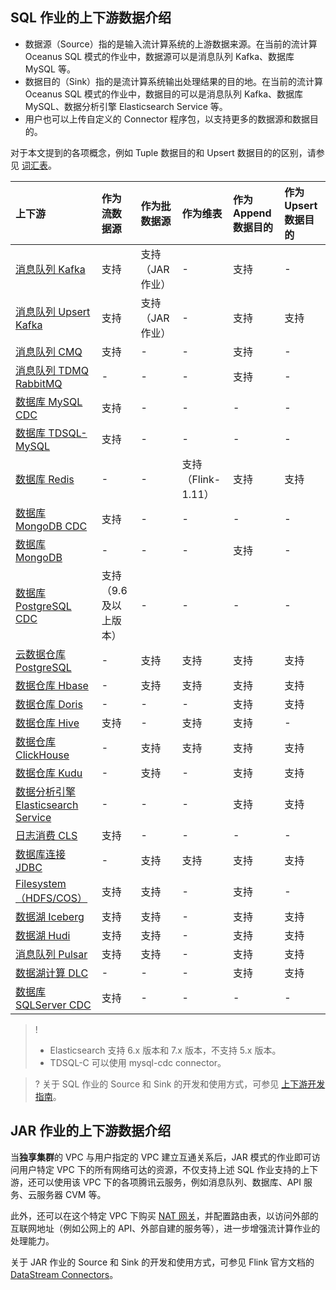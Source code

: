 ## SQL 作业的上下游数据介绍

- 数据源（Source）指的是输入流计算系统的上游数据来源。在当前的流计算 Oceanus SQL 模式的作业中，数据源可以是消息队列 Kafka、数据库 MySQL 等。
- 数据目的（Sink）指的是流计算系统输出处理结果的目的地。在当前的流计算 Oceanus SQL 模式的作业中，数据目的可以是消息队列 Kafka、数据库 MySQL、数据分析引擎 Elasticsearch Service 等。
- 用户也可以上传自定义的 Connector 程序包，以支持更多的数据源和数据目的。

对于本文提到的各项概念，例如 Tuple 数据目的和 Upsert 数据目的的区别，请参见 [词汇表](https://cloud.tencent.com/document/product/849/17740)。

| 上下游                                                       | 作为流数据源          | 作为批数据源     | 作为维表           | 作为 Append 数据目的 | 作为 Upsert 数据目的 |
| :----------------------------------------------------------- | :-------------------- | :--------------- | :----------------- | :------------------- | :------------------- |
| [消息队列 Kafka](https://cloud.tencent.com/document/product/849/48310) | 支持                  | 支持（JAR 作业） | -                  | 支持                 | -                    |
| [消息队列 Upsert Kafka](https://cloud.tencent.com/document/product/849/62880) | 支持                  | 支持（JAR 作业） | -                  | 支持                 | 支持                 |
| [消息队列 CMQ](https://cloud.tencent.com/document/product/849/58213) | 支持                  | -                | -                  | 支持                 | -                    |
| [消息队列 TDMQ RabbitMQ](https://cloud.tencent.com/document/product/849/71447) | -                     | -                | -                  | 支持                 | -                    |
| [数据库 MySQL CDC](https://cloud.tencent.com/document/product/849/52698) | 支持                  | -                | -                  | -                    | -                    |
| [数据库 TDSQL-MySQL](https://cloud.tencent.com/document/product/849/71448) | 支持                  | -                | -                  | -                    | -                    |
| [数据库 Redis](https://cloud.tencent.com/document/product/849/54634) | -                     | -                | 支持（Flink-1.11） | 支持                 | 支持                 |
| [数据库 MongoDB CDC](https://cloud.tencent.com/document/product/849/60410) | 支持                  | -                | -                  | -                    | -                    |
| [数据库 MongoDB](https://cloud.tencent.com/document/product/849/68072) | -                     | -                | -                  | 支持                 | -                    |
| [数据库 PostgreSQL CDC](https://cloud.tencent.com/document/product/849/60315) | 支持（9.6及以上版本） | -                | -                  | -                    | -                    |
| [云数据仓库 PostgreSQL](https://cloud.tencent.com/document/product/849/68460) | -                     | 支持             | 支持               | 支持                 | 支持                 |
| [数据仓库 Hbase](https://cloud.tencent.com/document/product/849/60717) | -                     | 支持             | 支持               | 支持                 | 支持                 |
| [数据仓库 Doris](https://cloud.tencent.com/document/product/849/60953) | -                     | -                | -                  | 支持                 | 支持                 |
| [数据仓库 Hive](https://cloud.tencent.com/document/product/849/55238) | 支持                  | -                | 支持               | 支持                 | -                    |
| [数据仓库 ClickHouse](https://cloud.tencent.com/document/product/849/53389) | -                     | 支持             | 支持               | 支持                 | 支持                 |
| [数据仓库 Kudu](https://cloud.tencent.com/document/product/849/57609) | -                     | 支持             | -                  | 支持                 | 支持                 |
| [数据分析引擎 Elasticsearch Service](https://cloud.tencent.com/document/product/849/48313) | -                     | -                | -                  | 支持                 | 支持             |
| [日志消费 CLS](https://cloud.tencent.com/document/product/849/61690) | 支持                  | -                | -                  | -                    | -                    |
| [数据库连接 JDBC](https://cloud.tencent.com/document/product/849/48312) | -                     | 支持             | 支持               | 支持                 | 支持                 |
| [Filesystem（HDFS/COS）](https://cloud.tencent.com/document/product/849/53852) | 支持                  | 支持             | -                  | 支持                 | -                    |
| [数据湖 Iceberg](https://cloud.tencent.com/document/product/849/79945) | 支持                  | 支持             | -                  | 支持                 | 支持                 |
| [数据湖 Hudi](https://cloud.tencent.com/document/product/849/79934) | 支持                  | 支持             | -                  | 支持                 | 支持                 |
| [消息队列 Pulsar](https://cloud.tencent.com/document/product/849/85885)                               | 支持                  | 支持             | -                  | 支持                 | 支持         |
| [数据湖计算 DLC](https://cloud.tencent.com/document/product/849/85884)                                | -                     | -                | -                  | 支持                 | 支持           |
| [数据库 SQLServer CDC](https://cloud.tencent.com/document/product/849/86830)                                | 支持                   | -                | -                  | -                | -          |

> ! 
> - Elasticsearch 支持 6.x 版本和 7.x 版本，不支持 5.x 版本。
> - TDSQL-C 可以使用 mysql-cdc connector。
 
>? 关于 SQL 作业的 Source 和 Sink 的开发和使用方式，可参见 [上下游开发指南](https://cloud.tencent.com/document/product/849/48263)。

## JAR 作业的上下游数据介绍

当**独享集群**的 VPC 与用户指定的 VPC 建立互通关系后，JAR 模式的作业即可访问用户特定 VPC 下的所有网络可达的资源，不仅支持上述 SQL 作业支持的上下游，还可以使用该 VPC 下的各项腾讯云服务，例如消息队列、数据库、API 服务、云服务器 CVM 等。

此外，还可以在这个特定 VPC 下购买 [NAT 网关](https://cloud.tencent.com/document/product/552)，并配置路由表，以访问外部的互联网地址（例如公网上的 API、外部自建的服务等），进一步增强流计算作业的处理能力。

关于 JAR 作业的 Source 和 Sink 的开发和使用方式，可参见 Flink 官方文档的 [DataStream Connectors](https://ci.apache.org/projects/flink/flink-docs-release-1.11/zh/dev/connectors/)。
